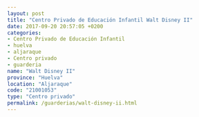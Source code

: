 ```yaml
---
layout: post
title: "Centro Privado de Educación Infantil Walt Disney II"
date: 2017-09-20 20:57:05 +0200
categories:
- Centro Privado de Educación Infantil
- huelva
- aljaraque
- Centro privado
- guarderia
name: "Walt Disney II"
province: "Huelva"
location: "Aljaraque"
code: "21001053"
type: "Centro privado"
permalink: /guarderias/walt-disney-ii.html
---
```

